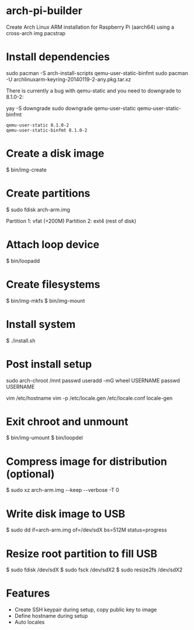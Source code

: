 # arch-pi-builder

Create Arch Linux ARM installation for Raspberry Pi (aarch64) using a cross-arch img pacstrap

# Install dependencies

sudo pacman -S arch-install-scripts qemu-user-static-binfmt
sudo pacman -U archlinuxarm-keyring-20140119-2-any.pkg.tar.xz

There is currently a bug with qemu-static and you need to downgrade to 8.1.0-2:

yay -S downgrade
sudo downgrade qemu-user-static qemu-user-static-binfmt

```
qemu-user-static 8.1.0-2
qemu-user-static-binfmt 8.1.0-2
```

# Create a disk image

$ bin/img-create

# Create partitions

$ sudo fdisk arch-arm.img

Partition 1: vfat (+200M)
Partition 2: ext4 (rest of disk)

# Attach loop device

$ bin/loopadd

# Create filesystems

$ bin/img-mkfs
$ bin/img-mount

# Install system

$ ./install.sh

# Post install setup

sudo arch-chroot /mnt
passwd
useradd -mG wheel USERNAME
passwd USERNAME

vim /etc/hostname
vim -p /etc/locale.gen /etc/locale.conf
locale-gen

# Exit chroot and unmount

$ bin/img-umount
$ bin/loopdel

# Compress image for distribution (optional)

$ sudo xz arch-arm.img --keep --verbose -T 0

# Write disk image to USB

$ sudo dd if=arch-arm.img of=/dev/sdX bs=512M status=progress

# Resize root partition to fill USB

$ sudo fdisk /dev/sdX
$ sudo fsck /dev/sdX2
$ sudo resize2fs /dev/sdX2

# Features
- Create SSH keypair during setup, copy public key to image
- Define hostname during setup
- Auto locales
